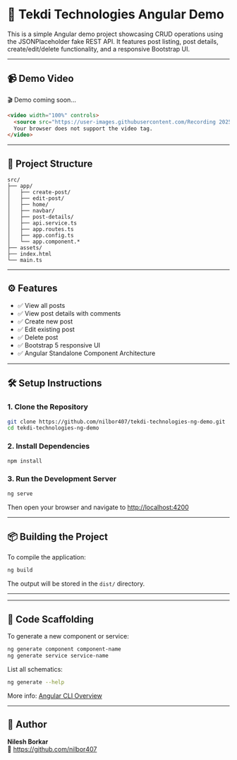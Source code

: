 # 📘 Tekdi Technologies Angular Demo

This is a simple Angular demo project showcasing CRUD operations using the JSONPlaceholder fake REST API. It features post listing, post details, create/edit/delete functionality, and a responsive Bootstrap UI.

---

## 📹 Demo Video

🎬 Demo coming soon...

```html
<video width="100%" controls>
  <source src="https://user-images.githubusercontent.com/Recording 2025-07-30 223150.mp4" type="video/mp4">
  Your browser does not support the video tag.
</video>
```

---

## 📂 Project Structure

```
src/
├── app/
│   ├── create-post/
│   ├── edit-post/
│   ├── home/
│   ├── navbar/
│   ├── post-details/
│   ├── api.service.ts
│   ├── app.routes.ts
│   ├── app.config.ts
│   └── app.component.*
├── assets/
├── index.html
└── main.ts
```

---

## ⚙️ Features

- ✅ View all posts
- ✅ View post details with comments
- ✅ Create new post
- ✅ Edit existing post
- ✅ Delete post
- ✅ Bootstrap 5 responsive UI
- ✅ Angular Standalone Component Architecture

---

## 🛠️ Setup Instructions

### 1. Clone the Repository

```bash
git clone https://github.com/nilbor407/tekdi-technologies-ng-demo.git
cd tekdi-technologies-ng-demo
```

### 2. Install Dependencies

```bash
npm install
```

### 3. Run the Development Server

```bash
ng serve
```

Then open your browser and navigate to [http://localhost:4200](http://localhost:4200)

---

## 📦 Building the Project

To compile the application:

```bash
ng build
```

The output will be stored in the `dist/` directory.

---


---

## 🔬 Code Scaffolding

To generate a new component or service:

```bash
ng generate component component-name
ng generate service service-name
```

List all schematics:

```bash
ng generate --help
```

More info: [Angular CLI Overview](https://angular.dev/tools/cli)

---


## 👤 Author

**Nilesh Borkar**  
🔗 https://github.com/nilbor407